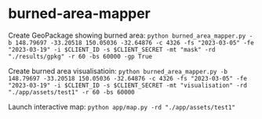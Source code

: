 # burned-area-mapper

Create GeoPackage showing burned area: `python burned_area_mapper.py -b 148.79697 -33.20518 150.05036 -32.64876 -c 4326 -fs "2023-03-05" -fe "2023-03-19" -i $CLIENT_ID -s $CLIENT_SECRET -mt "mask" -rd "./results/gpkg" -r 60 -bs 60000 -gp True`

Create burned area visualisatioin: `python burned_area_mapper.py -b 148.79697 -33.20518 150.05036 -32.64876 -c 4326 -fs "2023-03-05" -fe "2023-03-19" -i $CLIENT_ID -s $CLIENT_SECRET -mt "visualisation" -rd "./app/assets/test1" -r 60 -bs 60000`

Launch interactive map: `python app/map.py -rd "./app/assets/test1"`
